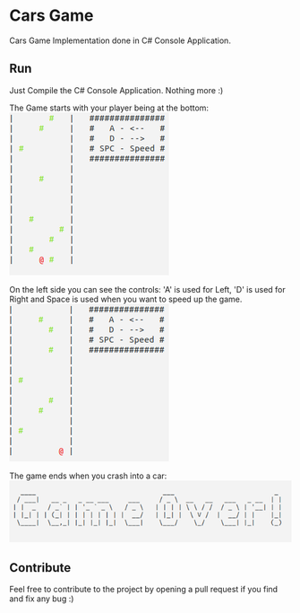 # Cars Game
Cars Game Implementation done in C# Console Application.

## Run
Just Compile the C# Console Application. Nothing more :)

The Game starts with your player being at the bottom:
![alt text](https://raw.githubusercontent.com/zyppyvids/CarsGame/master/screenshots/Screenshot1.png)

On the left side you can see the controls:
'A' is used for Left, 'D' is used for Right and Space is used when you want to speed up the game.
![alt text](https://raw.githubusercontent.com/zyppyvids/CarsGame/master/screenshots/Screenshot2.png)

The game ends when you crash into a car:
![alt text](https://raw.githubusercontent.com/zyppyvids/CarsGame/master/screenshots/Screenshot3.png)

## Contribute
Feel free to contribute to the project by opening a pull request if you find and fix any bug :)
